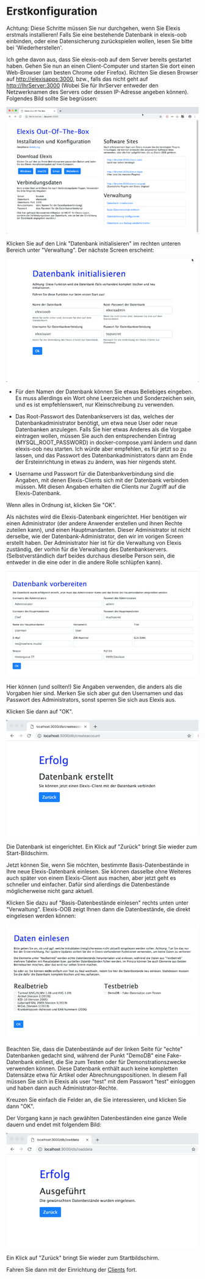# Erstkonfiguration

Achtung: Diese Schritte müssen Sie nur durchgehen, wenn Sie Elexis erstmals installieren! Falls Sie eine bestehende Datenbank in elexis-oob einbinden, oder eine Datensicherung zurückspielen wollen, lesen Sie bitte bei 'Wiederherstellen'.

Ich gehe davon aus, dass Sie elexis-oob auf dem Server bereits gestartet haben. Gehen Sie nun an einen Client-Computer und starten Sie dort einen Web-Browser (am besten Chrome oder Firefox). Richten Sie diesen Browser auf <http://elexisapps:3000>, bzw., falls das nicht geht auf <http://IhrServer:3000> (Wobei Sie für IhrServer entweder den Netzwerknamen des Servers oder dessen IP-Adresse angeben können). Folgendes Bild sollte Sie begrüssen:

![](../images/oob_einstieg.png)

Klicken Sie auf den Link "Datenbank initialisieren" im rechten unteren Bereich unter "Verwaltung". Der nächste Screen erscheint:

![](../images/oob_dbinit_01.png)

* Für den Namen der Datenbank können Sie etwas Beliebiges eingeben. Es muss allerdings ein Wort ohne Leerzeichen und Sonderzeichen sein, und es ist empfehlenswert, nur Kleinschreibung zu verwenden.

* Das Root-Passwort des Datenbankservers ist das, welches der Datenbankadministrator benötigt, um etwa neue User oder neue Datenbanken anzulegen. Falls Sie hier etwas Anderes als die Vorgabe eintragen wollen, müssen Sie auch den entsprechenden Eintrag (MYSQL_ROOT_PASSWORD) in docker-compose.yaml ändern und dann elexis-oob neu starten. Ich würde aber empfehlen, es für jetzt so zu lassen, und das Passwort des Datenbankadministrators dann am Ende der Ersteinrichtung in etwas zu ändern, was hier nirgends steht.

* Username und Passwort für die Datenbankverbindung sind die Angaben, mit denen Elexis-Clients sich mit der Datenbank verbinden müssen. Mit diesen Angaben erhalten die Clients nur Zugriff auf die Elexis-Datenbank.

Wenn alles in Ordnung ist, klicken Sie "OK".

Als nächstes wird die Elexis-Datenbank eingerichtet. Hier benötigen wir einen Administrator (der andere Anwender erstellen und ihnen Rechte zuteilen kann), und einen Hauptmandanten. Dieser Administrator ist nicht derselbe, wie der Datenbank-Administrator, den wir im vorigen Screen erstellt haben. Der Administrator hier ist für die Verwaltung von Elexis zuständig, der vorhin für die Verwaltung des Datenbankservers. (Selbstverständlich darf beides durchaus dieselbe Person sein, die entweder in die eine oder in die andere Rolle schlüpfen kann).

![](../images/oob_dbinit_02.png)

Hier können (und sollten!) Sie Angaben verwenden, die anders als die Vorgaben hier sind. Merken Sie sich aber gut den Usernamen und das Passwort des Administrators, sonst sperren Sie sich aus Elexis aus.

Klicken Sie dann auf "OK".

![](../images/oob_dbinit_03.png)

Die Datenbank ist eingerichtet. Ein Klick auf "Zurück" bringt Sie wieder zum Start-Bildschirm.

Jetzt können Sie, wenn Sie möchten, bestimmte Basis-Datenbestände in Ihre neue Elexis-Datenbank einlesen. Sie können dasselbe ohne Weiteres auch später von einem Elexis-Client aus machen, aber jetzt geht es schneller und einfacher. Dafür sind allerdings die Datenbestände möglicherweise nicht ganz aktuell. 

Klicken Sie dazu auf "Basis-Datenbestände einlesen" rechts unten unter "Verwaltung". Elexis-OOB zeigt Ihnen dann die Datenbestände, die direkt eingelesen werden können:

![](../images/oob_basicdata_01.png)

Beachten Sie, dass die Datenbestände auf der linken Seite für "echte" Datenbanken gedacht sind, während der Punkt "DemoDB" eine Fake-Datenbank einliest, die Sie zum Testen oder für Demonstrationszwecke verwenden können. Diese Datenbank enthält auch keine kompletten Datensätze etwa für Artikel oder Abrechnungspositionen. In diesem Fall müssen Sie sich in Elexis als user "test" mit dem Passwort "test" einloggen und haben dann auch Administrator-Rechte.

Kreuzen Sie einfach die Felder an, die Sie interessieren, und klicken Sie dann "OK".

Der Vorgang kann je nach gewählten Datenbeständen eine ganze Weile dauern und endet mit folgendem Bild:

![](../images/oob_basicdata_02.png)

Ein Klick auf "Zurück" bringt Sie wieder zum Startbildschirm.

Fahren Sie dann mit der Einrichtung der [Clients](clients.md) fort.
